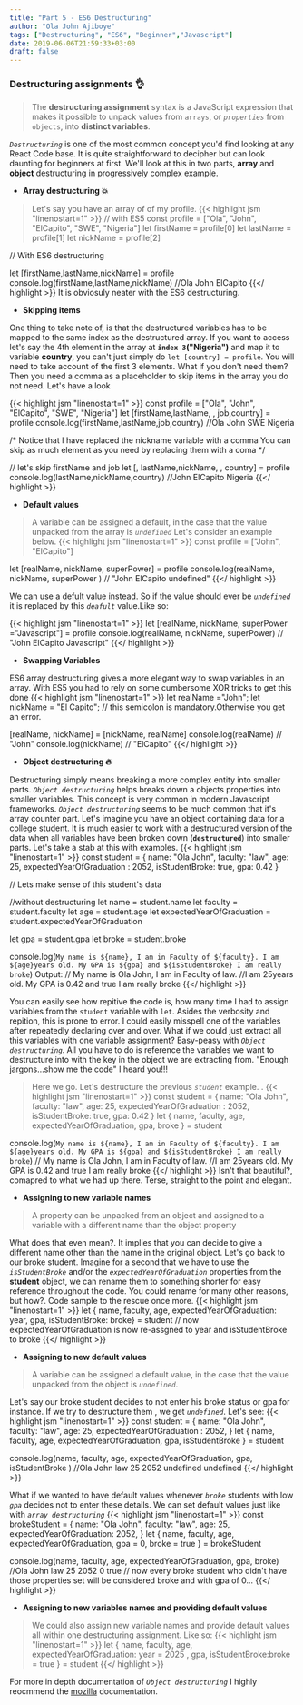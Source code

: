 ```yaml
---
title: "Part 5 - ES6 Destructuring"
author: "Ola John Ajiboye"
tags: ["Destructuring", "ES6", "Beginner","Javascript"]
date: 2019-06-06T21:59:33+03:00
draft: false
---
```

### Destructuring assignments :ok_hand:

> The **destructuring assignment** syntax is a JavaScript expression that makes it possible to unpack values from `arrays`, or *`properties`* from `objects`, into **distinct variables**.


<!--more-->



*`Destructuring`* is one of the most common concept you'd find looking at any React Code base. It is quite straightforward to decipher but can look daunting for beginners at first.
We'll look at this in two parts, **array** and **object** destructuring in progressively complex example.

* **Array destructuring :boom:**

> Let's say you have an array of of my profile.
{{< highlight jsm  "linenostart=1"  >}}
// with ES5
const profile = ["Ola", "John", "ElCapito", "SWE", "Nigeria"]
let firstName =  profile[0]
let lastName = profile[1]
let nickName = profile[2]

// With ES6 destructuring

let [firstName,lastName,nickName] = profile
console.log(firstName,lastName,nickName) //Ola John ElCapito
{{</ highlight >}}
It is obviosuly neater with the ES6 destructuring.

* **Skipping items**

One thing to take note of, is that the destructured variables has to be mapped to the same index as the destructured array. If you want to access let's say the 4th element in the array at **`index 3`("Nigeria")** and map it to variable **country**, you can't just simply do `let [country] = profile`. You will need to take account of the first 3 elements. What if you don't need them? Then you need a comma as a placeholder to skip items in the array you do not need. Let's have a look

{{< highlight jsm  "linenostart=1"  >}}
const profile = ["Ola", "John", "ElCapito", "SWE", "Nigeria"]
let [firstName,lastName, , job,country] = profile
console.log(firstName,lastName,job,country) //Ola John SWE Nigeria

/* Notice that I have replaced the nickname variable with a comma
   You can skip as much element as you need by replacing them with a coma */

// let's skip firstName and job
let [, lastName,nickName, , country] = profile
console.log(lastName,nickName,country) //John ElCapito Nigeria
{{</ highlight >}}

* **Default values**

> A variable can be assigned a default, in the case that the value unpacked from the array is *`undefined`* Let's consider an example below.
{{< highlight jsm  "linenostart=1"  >}}
const profile = ["John", "ElCapito"]

let [realName, nickName, superPower] = profile
console.log(realName, nickName, superPower ) // "John ElCapito undefined"
{{</ highlight >}}

We can use a defult value instead. So if the value should ever be *`undefined`* it is replaced by this *`deafult`* value.Like so:

{{< highlight jsm  "linenostart=1"  >}}
let [realName, nickName, superPower ="Javascript"] = profile
console.log(realName, nickName, superPower) // "John ElCapito Javascript"
{{</ highlight >}}

* **Swapping Variables**

ES6 array destructuring gives a more elegant way to swap variables in an array. With ES5 you had to rely on some cumbersome XOR tricks to get this done
{{< highlight jsm  "linenostart=1"  >}}
let realName ="John";
let nickName = "El Capito";    // this semicolon is mandatory.Otherwise you get an error.

[realName, nickName] = [nickName, realName]
console.log(realName) // "John"
console.log(nickName) // "ElCapito"
{{</ highlight >}}


* **Object destructuring :fire:**

Destructuring simply means breaking a more complex entity into smaller parts. *`Object destructuring`* helps breaks down a objects properties into smaller variables. This concept is very common in modern Javascript frameworks. *`Object destructuring`* seems to be much common that it's array counter part. Let's imagine you have an object containing data for a college student. It is much easier to work with a destructured version of the data when all variables have been broken down (**`destructured`**) into smaller parts. Let's take a stab at this with examples.
{{< highlight jsm  "linenostart=1"  >}}
const student = {
  name: "Ola John",
  faculty: "law",
  age: 25,
  expectedYearOfGraduation :  2052,
  isStudentBroke: true,
  gpa: 0.42
}

// Lets make sense of this student's data

//without destructuring
let name = student.name
let faculty = student.faculty
let age = student.age
let expectedYearOfGraduation = student.expectedYearOfGraduation

let gpa = student.gpa
let broke = student.broke

console.log(`My name is ${name}, I am in Faculty of ${faculty}.
I am ${age}years old. My GPA is ${gpa} and ${isStudentBroke} I am really broke`)
Output: // My name is Ola John, I am in Faculty of law.
        //I am 25years old. My GPA is 0.42 and true I am really broke
{{</ highlight >}}

You can easily see how repitive the code is, how many time I had to assign variables from the `student` variable with `let`. Asides the verbosity and repition, this is prone to error. I could easily misspell one of the variables after repeatedly declaring over and over. What if we could just extract all this variables with one variable assignment? Easy-peasy with *`Object destructuring`*. All you have to do is reference the variables we want to destructure into with the key in the object we are extracting from. "Enough jargons...show me the code" I heard you!!!

> Here we go. Let's destructure the previous *`student`* example. .
{{< highlight jsm  "linenostart=1"  >}}
const student = {
  name: "Ola John",
  faculty: "law",
  age: 25,
  expectedYearOfGraduation :  2052,
  isStudentBroke: true,
  gpa: 0.42
}
let { name, faculty, age, expectedYearOfGraduation, gpa, broke } = student

console.log(`My name is ${name}, I am in Faculty of ${faculty}.
I am ${age}years old. My GPA is ${gpa} and ${isStudentBroke} I am really broke`)
// My name is Ola John, I am in Faculty of law.
//I am 25years old. My GPA is 0.42 and true I am really broke
{{</ highlight >}}
Isn't that beautiful?, comapred to what we had up there. Terse, straight to the point and elegant.

* **Assigning to new variable names**

> A property can be unpacked from an object and assigned to a variable with a different name than the object property

What does that even mean?. It implies that you can decide to give a different name other than the name in the original object. Let's go back to our broke student. Imagine for a second that we have to use the *`isStudentBroke`* and/or the *`expectedYearOfGraduation`*  properties from the **student** object, we can rename them to something shorter for easy reference throughout the code. You could rename for many other reasons, but how?. Code sample to the rescue once more.
{{< highlight jsm  "linenostart=1"  >}}
let { name, faculty, age, expectedYearOfGraduation: year, gpa, isStudentBroke: broke} = student
// now expectedYearOfGraduation is now re-assgned to  year and isStudentBroke to broke
{{</ highlight >}}

* **Assigning to new default values**

> A variable can be assigned a default value, in the case that the value unpacked from the object is *`undefined`*.

Let's say our broke student decides to not enter his broke status or gpa for instance. If we try to destructure them , we get *`undefined`*. Let's see:
{{< highlight jsm  "linenostart=1"  >}}
const student = {
  name: "Ola John",
  faculty: "law",
  age: 25,
  expectedYearOfGraduation :  2052,
}
let { name, faculty, age, expectedYearOfGraduation, gpa, isStudentBroke } = student

console.log(name, faculty, age, expectedYearOfGraduation, gpa, isStudentBroke ) //Ola John law 25 2052 undefined undefined
{{</ highlight >}}

What if we wanted to have default values whenever *`broke`* students with low *`gpa`* decides not to enter these details. We can set default values just like with *`array destructuring`*
{{< highlight jsm  "linenostart=1"  >}}
const brokeStudent = {
  name: "Ola John",
  faculty: "law",
  age: 25,
  expectedYearOfGraduation: 2052,
}
let { name, faculty, age, expectedYearOfGraduation, gpa = 0, broke = true } = brokeStudent

console.log(name, faculty, age, expectedYearOfGraduation, gpa, broke) //Ola John law 25 2052 0 true
// now every broke student who didn't have those properties set will be considered broke and with gpa of 0...
{{</ highlight >}}

* **Assigning to new variables names and providing default values**

> We could also assign new variable names and provide default values all within one destructuring assignment. Like so:
{{< highlight jsm  "linenostart=1"  >}}
let { name, faculty, age, expectedYearOfGraduation: year = 2025 , gpa, isStudentBroke:broke = true } = student
{{</ highlight >}}

For more in depth documentation of *`Object destructuring`* I highly reocmmend the [mozilla](https://developer.mozilla.org/en-US/docs/Web/JavaScript/Reference/Operators/Destructuring_assignment#Object_destructuring) documentation.
